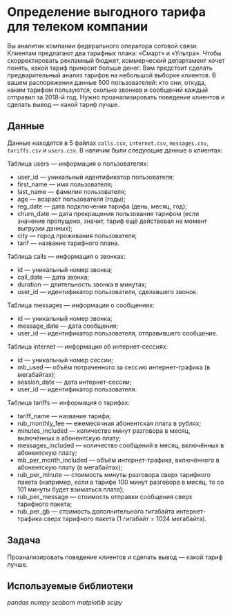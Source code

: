 # Определение выгодного тарифа для телеком компании

Вы аналитик компании федерального оператора сотовой связи. Клиентам предлагают два тарифных плана: «Смарт» и «Ультра». Чтобы скорректировать рекламный бюджет, коммерческий департамент хочет понять, какой тариф приносит больше денег.
Вам предстоит сделать предварительный анализ тарифов на небольшой выборке клиентов. В вашем распоряжении данные 500 пользователей: кто они, откуда, каким тарифом пользуются, сколько звонков и сообщений каждый отправил за 2018-й год. Нужно проанализировать поведение клиентов и сделать вывод — какой тариф лучше.

## Данные

Данные находятся в 5 файлах `calls.csv`, `internet.csv`, `messages.csv`, `tariffs.csv` и `users.csv`. В наличии были следующие данные о клиентах:

Таблица users — информация о пользователях:
- user_id — уникальный идентификатор пользователя;
- first_name — имя пользователя;
- last_name — фамилия пользователя;
- age — возраст пользователя (годы);
- reg_date — дата подключения тарифа (день, месяц, год);
- churn_date — дата прекращения пользования тарифом (если значение пропущено, значит, тариф ещё действовал на момент выгрузки данных);
- city — город проживания пользователя;
- tarif — название тарифного плана.

Таблица calls — информация о звонках:
- id — уникальный номер звонка;
- call_date — дата звонка;
- duration — длительность звонка в минутах;
- user_id — идентификатор пользователя, сделавшего звонок.

Таблица messages — информация о сообщениях:
- id — уникальный номер звонка;
- message_date — дата сообщения;
- user_id — идентификатор пользователя, отправившего сообщение.

Таблица internet — информация об интернет-сессиях:
- id — уникальный номер сессии;
- mb_used —  объём потраченного за сессию интернет-трафика (в мегабайтах);
- session_date — дата интернет-сессии;
- user_id — идентификатор пользователя.

Таблица tariffs — информация о тарифах:
- tariff_name — название тарифа;
- rub_monthly_fee — ежемесячная абонентская плата в рублях;
- minutes_included — количество минут разговора в месяц, включённых в абонентскую плату;
- messages_included — количество сообщений в месяц, включённых в абонентскую плату;
- mb_per_month_included — объём интернет-трафика, включённого в абонентскую плату (в мегабайтах);
- rub_per_minute — стоимость минуты разговора сверх тарифного пакета (например, если в тарифе 100 минут разговора в месяц, то со 101 минуты будет взиматься плата);
- rub_per_message — стоимость отправки сообщения сверх тарифного пакета;
- rub_per_gb — стоимость дополнительного гигабайта интернет-трафика сверх тарифного пакета (1 гигабайт = 1024 мегабайта).

## Задача
Проанализировать поведение клиентов и сделать вывод — какой тариф лучше.

## Используемые библиотеки
*pandas* *numpy* *seaborn* *matplotlib* *scipy*

